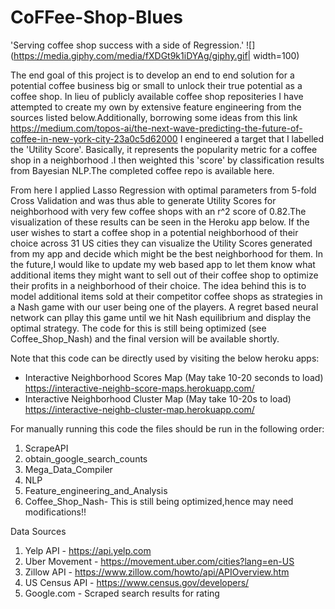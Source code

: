 # CoFFee-Shop-Blues
'Serving coffee shop success with a side of Regression.'
![](https://media.giphy.com/media/fXDGt9k1iDYAg/giphy.gif| width=100)


The end goal of this project is to develop an end to end solution for a potential coffee business big or small to unlock their true potential as a coffee shop. In lieu of publicly available coffee shop repositeries I have attempted to create my own by extensive feature engineering from the sources listed below.Additionally, borrowing some ideas from this link  https://medium.com/topos-ai/the-next-wave-predicting-the-future-of-coffee-in-new-york-city-23a0c5d62000 I engineered a target that I labelled the 'Utility Score'. Basically, it represents the popularity metric for a coffee shop in a neighborhood .I then weighted this 'score' by classification results from Bayesian NLP.The completed coffee repo is available here.

From here I applied Lasso Regression with optimal parameters from 5-fold Cross Validation and was thus able to generate Utility Scores for neighborhood with very few coffee shops with an r^2 score of 0.82.The visualization of these results can be seen in the Heroku app below. If the user wishes to start a coffee shop in a potential neighborhood of their choice across 31 US cities they can visualize the Utility Scores generated from my app and decide which might be the best neighborhood for them.
In the future,I would like to update my web based app to let them know what additional items they might want to sell out of their coffee shop to optimize their profits in a neighborhood of their choice. The idea behind this is to model additional items sold at their competitor coffee shops as strategies in a Nash game with our user being one of the players. A regret based  neural network can pllay this game until we hit Nash equilibrium and display the optimal strategy. The code for this is still being optimized (see Coffee_Shop_Nash) and the final version will be available shortly.

Note that this code can be directly used by visiting the below heroku apps:
- Interactive Neighborhood Scores Map (May take 10-20 seconds to load)<br>
  https://interactive-neighb-score-maps.herokuapp.com/
- Interactive Neighborhood Cluster Map (May take 10-20s to load)<br>
  https://interactive-neighb-cluster-map.herokuapp.com/

For manually running this code the files should be run in the following order:
1) ScrapeAPI
2) obtain_google_search_counts
3) Mega_Data_Compiler
4) NLP
5) Feature_engineering_and_Analysis
6) Coffee_Shop_Nash- This is still being optimized,hence may need modifications!!

Data Sources
1) Yelp API - https://api.yelp.com
2) Uber Movement - https://movement.uber.com/cities?lang=en-US
3) Zillow API - https://www.zillow.com/howto/api/APIOverview.htm
4) US Census API - https://www.census.gov/developers/
5) Google.com - Scraped search results for rating
